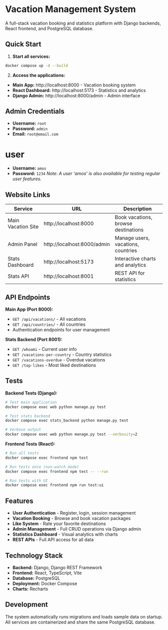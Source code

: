 # Vacation Management System

A full-stack vacation booking and statistics platform with Django backends, React frontend, and PostgreSQL database.

## Quick Start

1. **Start all services:**
```bash
docker compose up -d --build
```

2. **Access the applications:**
- **Main App:** http://localhost:8000 - Vacation booking system
- **React Dashboard:** http://localhost:5173 - Statistics and analytics
- **Django Admin:** http://localhost:8000/admin - Admin interface

## Admin Credentials

- **Username:** `root`
- **Password:** `admin`
- **Email:** `root@email.com`

# user
- **Username:** `amos`
- **Password:** `1234`
*Note: A user 'amos' is also available for testing regular user features.*

## Website Links

| Service | URL | Description |
|---------|-----|-------------|
| Main Vacation Site | http://localhost:8000 | Book vacations, browse destinations |
| Admin Panel | http://localhost:8000/admin | Manage users, vacations, countries |
| Stats Dashboard | http://localhost:5173 | Interactive charts and analytics |
| Stats API | http://localhost:8001 | REST API for statistics |

## API Endpoints

**Main App (Port 8000):**
- `GET /api/vacations/` - All vacations
- `GET /api/countries/` - All countries
- Authentication endpoints for user management

**Stats Backend (Port 8001):**
- `GET /whoami` - Current user info
- `GET /vacations-per-country` - Country statistics
- `GET /vacations-overdue` - Overdue vacations
- `GET /top-likes` - Most liked destinations

## Tests

**Backend Tests (Django):**
```bash
# Test main application
docker compose exec web python manage.py test

# Test stats backend
docker compose exec stats_backend python manage.py test

# Verbose output
docker compose exec web python manage.py test --verbosity=2
```

**Frontend Tests (React):**
```bash
# Run all tests
docker compose exec frontend npm test

# Run tests once (non-watch mode)
docker compose exec frontend npm test -- --run

# Run tests with UI
docker compose exec frontend npm run test:ui
```

## Features

- **User Authentication** - Register, login, session management
- **Vacation Booking** - Browse and book vacation packages
- **Like System** - Rate your favorite destinations
- **Admin Management** - Full CRUD operations via Django admin
- **Statistics Dashboard** - Visual analytics with charts
- **REST APIs** - Full API access for all data

## Technology Stack

- **Backend:** Django, Django REST Framework
- **Frontend:** React, TypeScript, Vite
- **Database:** PostgreSQL
- **Deployment:** Docker Compose
- **Charts:** Recharts

## Development

The system automatically runs migrations and loads sample data on startup. All services are containerized and share the same PostgreSQL database.